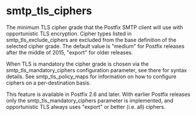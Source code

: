 # smtp_tls_ciphers 

 The minimum TLS cipher grade that the Postfix SMTP client
will use with opportunistic TLS encryption. Cipher types listed in
smtp_tls_exclude_ciphers are excluded from the base definition of
the selected cipher grade.   The default value is "medium" for
Postfix releases after the middle of 2015, "export" for older
releases.  

 When TLS is mandatory the cipher grade is chosen via the
smtp_tls_mandatory_ciphers configuration parameter, see there for syntax
details. See smtp_tls_policy_maps for information on how to configure
ciphers on a per-destination basis. 

 This feature is available in Postfix 2.6 and later. With earlier Postfix
releases only the smtp_tls_mandatory_ciphers parameter is implemented,
and opportunistic TLS always uses "export" or better (i.e. all) ciphers. 


